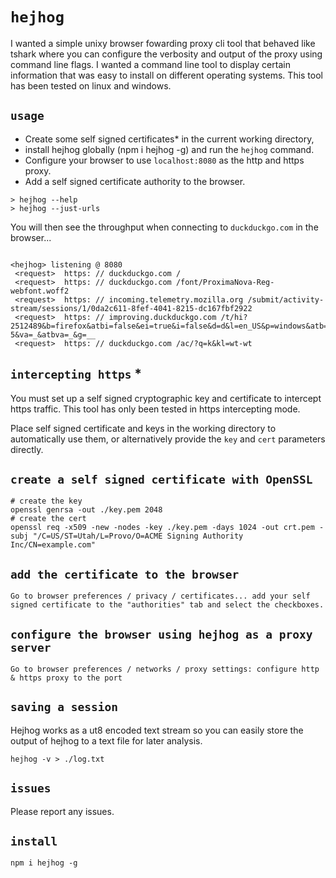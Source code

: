 # `hejhog`

I wanted a simple unixy browser fowarding proxy cli tool that behaved like tshark where you can configure the verbosity and output of the proxy using command line flags.
I wanted a command line tool to display certain information that was easy to install on different operating systems. This tool has been tested on linux and windows.

## `usage`

* Create some self signed certificates* in the current working directory,
* install hejhog globally (npm i hejhog -g) and run the `hejhog` command.
* Configure your browser to use `localhost:8080` as the http and https proxy.
* Add a self signed certificate authority to the browser.

```
> hejhog --help
> hejhog --just-urls

```

You will then see the throughput when connecting to `duckduckgo.com` in the browser...

```

<hejhog> listening @ 8080
 <request>  https: // duckduckgo.com /
 <request>  https: // duckduckgo.com /font/ProximaNova-Reg-webfont.woff2
 <request>  https: // incoming.telemetry.mozilla.org /submit/activity-stream/sessions/1/0da2c611-8fef-4041-8215-dc167fbf2922
 <request>  https: // improving.duckduckgo.com /t/hi?2512489&b=firefox&atbi=false&ei=true&i=false&d=d&l=en_US&p=windows&atb=v253-5&va=_&atbva=_&g=__
 <request>  https: // duckduckgo.com /ac/?q=k&kl=wt-wt

```

## `intercepting https` *

You must set up a self signed cryptographic key and certificate to intercept https traffic.
This tool has only been tested in https intercepting mode.

Place self signed certificate and keys in the working directory to automatically use them, or alternatively
 provide the ```key``` and ```cert``` parameters directly.

## `create a self signed certificate with OpenSSL`

```
# create the key
openssl genrsa -out ./key.pem 2048
# create the cert
openssl req -x509 -new -nodes -key ./key.pem -days 1024 -out crt.pem -subj "/C=US/ST=Utah/L=Provo/O=ACME Signing Authority Inc/CN=example.com"
```

## `add the certificate to the browser`
```
Go to browser preferences / privacy / certificates... add your self signed certificate to the "authorities" tab and select the checkboxes.
```
## `configure the browser using hejhog as a proxy server`
```
Go to browser preferences / networks / proxy settings: configure http & https proxy to the port
```

## `saving a session`

Hejhog works as a ut8 encoded text stream so you can easily store the output of hejhog to a text file for later analysis.

```
hejhog -v > ./log.txt
```

## `issues`

Please report any issues.

## `install`

```
npm i hejhog -g
```
